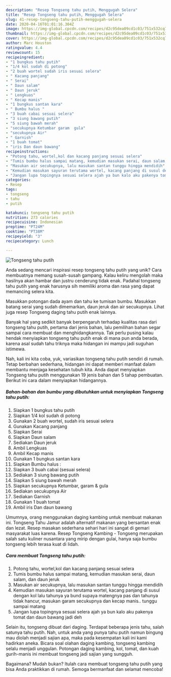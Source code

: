 ```yaml
---
description: "Resep Tongseng tahu putih, Menggugah Selera"
title: "Resep Tongseng tahu putih, Menggugah Selera"
slug: 41-resep-tongseng-tahu-putih-menggugah-selera
date: 2020-04-16T01:01:16.304Z
image: https://img-global.cpcdn.com/recipes/d2c95dea09cd1c03/751x532cq70/tongseng-tahu-putih-foto-resep-utama.jpg
thumbnail: https://img-global.cpcdn.com/recipes/d2c95dea09cd1c03/751x532cq70/tongseng-tahu-putih-foto-resep-utama.jpg
cover: https://img-global.cpcdn.com/recipes/d2c95dea09cd1c03/751x532cq70/tongseng-tahu-putih-foto-resep-utama.jpg
author: Marc Houston
ratingvalue: 4.4
reviewcount: 15
recipeingredient:
- "1 bungkus tahu putih"
- "1/4 kol sudah di potong"
- "2 buah wortel sudah iris sesuai selera"
- " Kacang panjang"
- " Serai"
- " Daun salam"
- " Daun jeruk"
- " Lengkuas"
- " Kecap manis"
- "1 bungkus santan kara"
- " Bumbu halus "
- "3 buah cabai sesuai selera"
- "3 siung bawang putih"
- "5 siung bawah merah"
- "secukupnya Ketumbar garam  gula"
- "secukupnya Air"
- " Garnish"
- "1 buah tomat"
- "iris Dan daun bawang"
recipeinstructions:
- "Potong tahu, wortel,kol dan kacang panjang sesuai selera"
- "Tumis bumbu halus sampai matang, kemudian masukan serai, daun salam, dan daun jeruk"
- "Masukan air secukupnya, lalu masukan santan tunggu hingga mendidih"
- "Kemudian masukan sayuran terutama wortel, kacang panjang di susul dengan kol lalu tahunya ya bund supaya matengnya pas dan tahunya tidak hancur, masukan garam secukupnya dan kecap manis.. tunggu sampai matang"
- "Jangan lupa topingnya sesuai selera ajah ya bun kalo aku pakenya tomat dan daun bawang jadi deh"
categories:
- Resep
tags:
- tongseng
- tahu
- putih

katakunci: tongseng tahu putih 
nutrition: 273 calories
recipecuisine: Indonesian
preptime: "PT24M"
cooktime: "PT38M"
recipeyield: "3"
recipecategory: Lunch

---
```



![Tongseng tahu putih](https://img-global.cpcdn.com/recipes/d2c95dea09cd1c03/751x532cq70/tongseng-tahu-putih-foto-resep-utama.jpg)

Anda sedang mencari inspirasi resep tongseng tahu putih yang unik? Cara membuatnya memang susah-susah gampang. Kalau keliru mengolah maka hasilnya akan hambar dan justru cenderung tidak enak. Padahal tongseng tahu putih yang enak harusnya sih memiliki aroma dan rasa yang dapat memancing selera kita.

Masukkan potongan dada ayam dan tahu ke tumisan bumbu. Masukkan batang serai yang sudah dimemarkan, daun jeruk dan air secukupnya. Lihat juga resep Tongseng daging tahu putih enak lainnya.

Banyak hal yang sedikit banyak berpengaruh terhadap kualitas rasa dari tongseng tahu putih, pertama dari jenis bahan, lalu pemilihan bahan segar sampai cara membuat dan menghidangkannya. Tak perlu pusing kalau hendak menyiapkan tongseng tahu putih enak di mana pun anda berada, karena asal sudah tahu triknya maka hidangan ini mampu jadi suguhan istimewa.


Nah, kali ini kita coba, yuk, variasikan tongseng tahu putih sendiri di rumah. Tetap berbahan sederhana, hidangan ini dapat memberi manfaat dalam membantu menjaga kesehatan tubuh kita. Anda dapat menyiapkan Tongseng tahu putih menggunakan 19 jenis bahan dan 5 tahap pembuatan. Berikut ini cara dalam menyiapkan hidangannya.

<!--inarticleads1-->

##### Bahan-bahan dan bumbu yang dibutuhkan untuk menyiapkan Tongseng tahu putih:

1. Siapkan 1 bungkus tahu putih
1. Siapkan 1/4 kol sudah di potong
1. Gunakan 2 buah wortel, sudah iris sesuai selera
1. Gunakan  Kacang panjang
1. Siapkan  Serai
1. Siapkan  Daun salam
1. Sediakan  Daun jeruk
1. Ambil  Lengkuas
1. Ambil  Kecap manis
1. Gunakan 1 bungkus santan kara
1. Siapkan  Bumbu halus :
1. Siapkan 3 buah cabai (sesuai selera)
1. Sediakan 3 siung bawang putih
1. Siapkan 5 siung bawah merah
1. Siapkan secukupnya Ketumbar, garam &amp; gula
1. Sediakan secukupnya Air
1. Sediakan  Garnish
1. Gunakan 1 buah tomat
1. Ambil iris Dan daun bawang


Umumnya, orang menggunakan daging kambing untuk membuat makanan ini. Tongseng Tahu Jamur adalah alternatif makanan yang bersantan enak dan lezat. Resep masakan sederhana sehari hari ini sangat di gemari masyarakat luas karena. Resep Tongseng Kambing - Tongseng merupakan salah satu kuliner nusantara yang mirip dengan gulai, hanya saja bumbu tongseng lebih terasa kuat di lidah. 

<!--inarticleads2-->

##### Cara membuat Tongseng tahu putih:

1. Potong tahu, wortel,kol dan kacang panjang sesuai selera
1. Tumis bumbu halus sampai matang, kemudian masukan serai, daun salam, dan daun jeruk
1. Masukan air secukupnya, lalu masukan santan tunggu hingga mendidih
1. Kemudian masukan sayuran terutama wortel, kacang panjang di susul dengan kol lalu tahunya ya bund supaya matengnya pas dan tahunya tidak hancur, masukan garam secukupnya dan kecap manis.. tunggu sampai matang
1. Jangan lupa topingnya sesuai selera ajah ya bun kalo aku pakenya tomat dan daun bawang jadi deh


Selain itu, tongseng dibuat dari daging. Terdapat beberapa jenis tahu, salah satunya tahu putih. Nah, untuk anda yang punya tahu putih namun bingung mau diolah menjadi sajian apa, maka pada kesempatan kali ini kami hadirkan aneka. Bicara soal olahan daging kambing, tongseng kambing selalu menjadi unggulan. Potongan daging kambing, kol, tomat, dan kuah gurih-manis ini membuat tongseng jadi sajian yang sungguh. 

Bagaimana? Mudah bukan? Itulah cara membuat tongseng tahu putih yang bisa Anda praktikkan di rumah. Semoga bermanfaat dan selamat mencoba!
